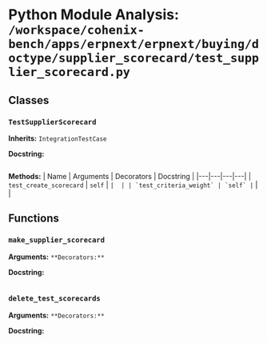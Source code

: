 # Python Module Analysis: `/workspace/cohenix-bench/apps/erpnext/erpnext/buying/doctype/supplier_scorecard/test_supplier_scorecard.py`

## Classes

### `TestSupplierScorecard`
**Inherits:** `IntegrationTestCase`


**Docstring:**
```

```

**Methods:**
| Name | Arguments | Decorators | Docstring |
|---|---|---|---|
| `test_create_scorecard` | `self` | `` |  |
| `test_criteria_weight` | `self` | `` |  |





## Functions

### `make_supplier_scorecard`
**Arguments:** ``
**Decorators:** ``

**Docstring:**
```

```
### `delete_test_scorecards`
**Arguments:** ``
**Decorators:** ``

**Docstring:**
```

```

